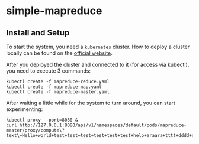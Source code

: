 # simple-mapreduce

## Install and Setup

To start the system, you need a `kubernetes` cluster. How to deploy a cluster locally can be found on the [official website](https://kubernetes.io/docs/tasks/tools/install-minikube/).

After you deployed the cluster and connected to it (for access via kubectl), you need to execute 3 commands:

```
kubectl create -f mapreduce-reduce.yaml
kubectl create -f mapreduce-map.yaml
kubectl create -f mapreduce-master.yaml
```
After waiting a little while for the system to turn around, you can start experimenting:

```
kubectl proxy --port=8080 &
curl http://127.0.0.1:8080/api/v1/namespaces/default/pods/mapreduce-master/proxy/compute\?text\=Hello+world+test+test+test+test+test+test+helo+araara+tttt+dddd+araara+test+hello+hi+ih+ih+ih+hi
```
